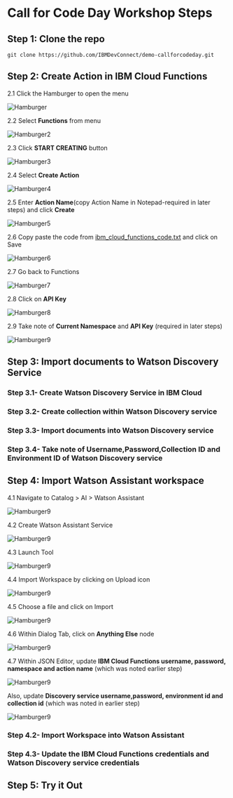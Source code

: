 # Call for Code Day Workshop Steps

## Step 1: Clone the repo

`git clone https://github.com/IBMDevConnect/demo-callforcodeday.git`

## Step 2: Create Action in IBM Cloud Functions

2.1 Click the Hamburger to open the menu

  ![Hamburger](readme-images/1.png)
 
2.2 Select **Functions** from menu

  ![Hamburger2](readme-images/2.png)

2.3 Click **START CREATING** button

  ![Hamburger3](readme-images/3.png)
  
2.4 Select **Create Action**

  ![Hamburger4](readme-images/4.png)

2.5 Enter **Action Name**(copy Action Name in Notepad-required in later steps) and click **Create**

  ![Hamburger5](readme-images/5.png)

2.6 Copy paste the code from [ibm_cloud_functions_code.txt](https://github.com/IBMDevConnect/demo-callforcodeday/blob/master/ibm_cloud_functions_code.txt) and click on Save

![Hamburger6](readme-images/6.png)

2.7 Go back to Functions

  ![Hamburger7](readme-images/7.png)

2.8 Click on **API Key**

  ![Hamburger8](readme-images/8.png)

2.9 Take note of **Current Namespace** and **API Key** (required in later steps)

  ![Hamburger9](readme-images/9.png)

## Step 3: Import documents to Watson Discovery Service

### Step 3.1- Create Watson Discovery Service in IBM Cloud

### Step 3.2- Create collection within Watson Discovery service

### Step 3.3- Import documents into Watson Discovery service

### Step 3.4- Take note of Username,Password,Collection ID and Environment ID of Watson Discovery service

## Step 4: Import Watson Assistant workspace

4.1 Navigate to Catalog > AI > Watson Assistant

![Hamburger9](readme-images/10.png)

4.2 Create Watson Assistant Service

![Hamburger9](readme-images/11.png)

4.3 Launch Tool

![Hamburger9](readme-images/12.png)

4.4 Import Workspace by clicking on Upload icon

![Hamburger9](readme-images/13.png)

4.5 Choose a file and click on Import

![Hamburger9](readme-images/14.png)

4.6 Within Dialog Tab, click on **Anything Else** node

![Hamburger9](readme-images/15.png)

4.7 Within JSON Editor, update **IBM Cloud Functions username, password, namespace and action name** (which was noted earlier step)

![Hamburger9](readme-images/16.png)

Also, update **Discovery service username,password, environment id and collection id** (which was noted in earlier step)

![Hamburger9](readme-images/17.png)

### Step 4.2- Import Workspace into Watson Assistant

### Step 4.3- Update the IBM Cloud Functions credentials and Watson Discovery service credentials

## Step 5: Try it Out
